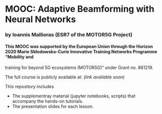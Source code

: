 # MOOC: Adaptive Beamforming with Neural Networks
### by Ioannis Mallioras (ESR7 of the MOTOR5G Project)
#### This MOOC was supported by the European Union through the Horizon 2020 Marie Skłodowska-Curie Innovative Training Networks Programme “Mobility and
training for beyond 5G ecosystems (MOTOR5G)” under Grant no. 861219.

The full course is publicly available at: *(link available soon)*

This repository includes
- The supplementray material (jupyter notebooks, scripts) that accompany the hands-on tutorials.
- The presentation slides for each lesson.
